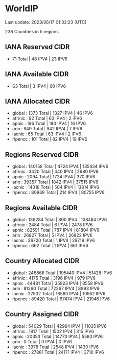 # WorldIP

Last update: 2023/06/17 01:32:23 (UTC)

238 Countries in 5 regions

## IANA Reserved CIDR

- 71 Total | 48 IPV4 | 23 IPV6

## IANA Available CIDR

- 63 Total | 3 IPV4 | 60 IPV6

## IANA Allocated CIDR

- global : 1373 Total | 1327 IPV4 | 46 IPV6
- afrinic : 62 Total | 60 IPV4 | 2 IPV6
- apnic : 196 Total | 180 IPV4 | 16 IPV6
- arin : 949 Total | 942 IPV4 | 7 IPV6
- lacnic : 65 Total | 63 IPV4 | 2 IPV6
- ripencc : 101 Total | 82 IPV4 | 19 IPV6

## Regions Reserved CIDR

- global : 140158 Total | 4724 IPV4 | 135434 IPV6
- afrinic : 3420 Total | 440 IPV4 | 2980 IPV6
- apnic : 2094 Total | 1724 IPV4 | 370 IPV6
- arin : 39357 Total | 1842 IPV4 | 37515 IPV6
- lacnic : 14318 Total | 504 IPV4 | 13814 IPV6
- ripencc : 80969 Total | 214 IPV4 | 80755 IPV6

## Regions Available CIDR

- global : 139284 Total | 800 IPV4 | 138484 IPV6
- afrinic : 2484 Total | 6 IPV4 | 2478 IPV6
- apnic : 82591 Total | 787 IPV4 | 81804 IPV6
- arin : 26827 Total | 5 IPV4 | 26822 IPV6
- lacnic : 26720 Total | 1 IPV4 | 26719 IPV6
- ripencc : 662 Total | 1 IPV4 | 661 IPV6

## Country Allocated CIDR

- global : 246868 Total | 195440 IPV4 | 51428 IPV6
- afrinic : 4175 Total | 3196 IPV4 | 979 IPV6
- apnic : 44481 Total | 35923 IPV4 | 8558 IPV6
- arin : 81260 Total | 72267 IPV4 | 8993 IPV6
- lacnic : 27532 Total | 16580 IPV4 | 10952 IPV6
- ripencc : 89420 Total | 67474 IPV4 | 21946 IPV6

## Country Assigned CIDR

- global : 54029 Total | 42994 IPV4 | 11035 IPV6
- afrinic : 1817 Total | 1502 IPV4 | 315 IPV6
- apnic : 20353 Total | 14773 IPV4 | 5580 IPV6
- arin : 0 Total | 0 IPV4 | 0 IPV6
- lacnic : 3978 Total | 2548 IPV4 | 1430 IPV6
- ripencc : 27881 Total | 24171 IPV4 | 3710 IPV6
